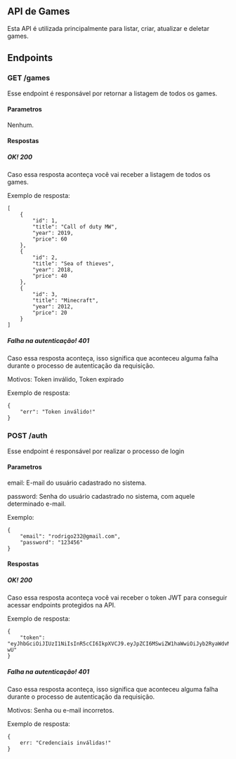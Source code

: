 ## API de Games
Esta API é utilizada principalmente para listar, criar, atualizar e deletar games.


## Endpoints
### GET /games
Esse endpoint é responsável por retornar a listagem de todos os games.
#### Parametros
Nenhum.
#### Respostas
##### OK! 200
Caso essa resposta aconteça você vai receber a listagem de todos os games.

Exemplo de resposta: 
```
[
    {
        "id": 1,
        "title": "Call of duty MW",
        "year": 2019,
        "price": 60
    },
    {
        "id": 2,
        "title": "Sea of thieves",
        "year": 2018,
        "price": 40
    },
    {
        "id": 3,
        "title": "Minecraft",
        "year": 2012,
        "price": 20
    }
]
```

##### Falha na autenticação! 401
Caso essa resposta aconteça, isso significa que aconteceu alguma falha durante o processo de autenticação da requisição.

Motivos: Token inválido, Token expirado

Exemplo de resposta: 
```
{
    "err": "Token inválido!"
}
```

### POST /auth
Esse endpoint é responsável por realizar o processo de login
#### Parametros
email: E-mail do usuário cadastrado no sistema.

password: Senha do usuário cadastrado no sistema, com aquele determinado e-mail.

Exemplo:
```
{
    "email": "rodrigo232@gmail.com",
    "password": "123456"
}
```
#### Respostas
##### OK! 200
Caso essa resposta aconteça você vai receber o token JWT para conseguir acessar endpoints protegidos na API.

Exemplo de resposta: 
```
{
    "token": "eyJhbGciOiJIUzI1NiIsInR5cCI6IkpXVCJ9.eyJpZCI6MSwiZW1haWwiOiJyb2RyaWdvMjMyQGdtYWlsLmNvbSIsImlhdCI6MTYzMTcyNjM0NywiZXhwIjoxNjMxODk5MTQ3fQ.WQgv70SSQ_0KAacC1Jj9d0j0g8HpIHK5k1sTmOLw-wU"
}
```

##### Falha na autenticação! 401
Caso essa resposta aconteça, isso significa que aconteceu alguma falha durante o processo de autenticação da requisição.

Motivos: Senha ou e-mail incorretos.

Exemplo de resposta: 
```
{
    err: "Credenciais inválidas!"
}
```

